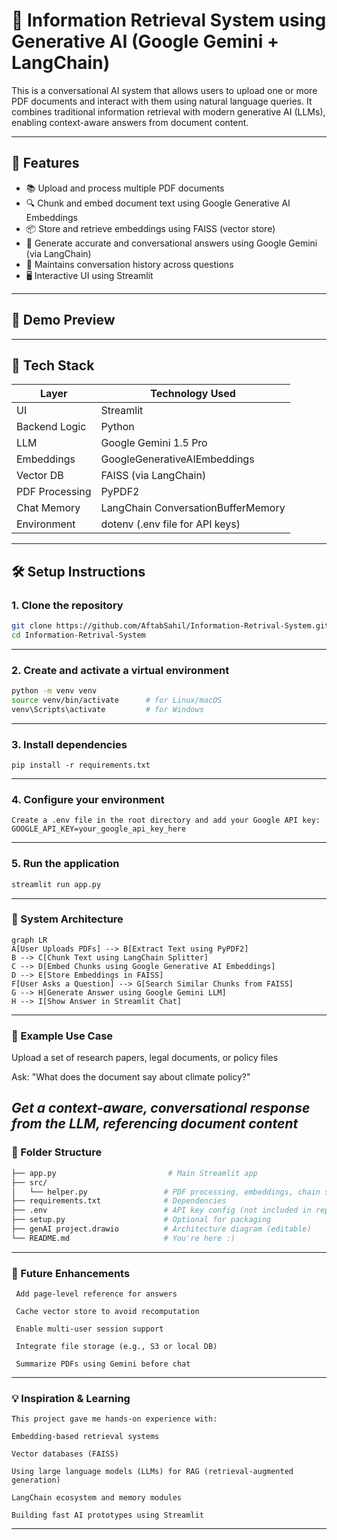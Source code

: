 # 📄 Information Retrieval System using Generative AI (Google Gemini + LangChain)

This is a conversational AI system that allows users to upload one or more PDF documents and interact with them using natural language queries. It combines traditional information retrieval with modern generative AI (LLMs), enabling context-aware answers from document content.

---

## 🚀 Features

- 📚 Upload and process multiple PDF documents
- 🔍 Chunk and embed document text using Google Generative AI Embeddings
- 📦 Store and retrieve embeddings using FAISS (vector store)
- 🤖 Generate accurate and conversational answers using Google Gemini (via LangChain)
- 🧠 Maintains conversation history across questions
- 🖥️ Interactive UI using Streamlit

---

## 📸 Demo Preview



---

## 🧠 Tech Stack

| Layer          | Technology Used                        |
|----------------|----------------------------------------|
| UI             | Streamlit                              |
| Backend Logic  | Python                                 |
| LLM            | Google Gemini 1.5 Pro                  |
| Embeddings     | GoogleGenerativeAIEmbeddings           |
| Vector DB      | FAISS (via LangChain)                  |
| PDF Processing | PyPDF2                                 |
| Chat Memory    | LangChain ConversationBufferMemory     |
| Environment    | dotenv (.env file for API keys)        |

---

## 🛠️ Setup Instructions

### 1. Clone the repository

```bash
git clone https://github.com/AftabSahil/Information-Retrival-System.git
cd Information-Retrival-System
```
---
### 2. Create and activate a virtual environment

```bash
python -m venv venv
source venv/bin/activate      # for Linux/macOS
venv\Scripts\activate         # for Windows
```
---
### 3. Install dependencies
```
pip install -r requirements.txt
```
---
### 4. Configure your environment
```text
Create a .env file in the root directory and add your Google API key:
GOOGLE_API_KEY=your_google_api_key_here
```
---
### 5. Run the application
```bash
streamlit run app.py
```
---
### 🔄 System Architecture
```
graph LR
A[User Uploads PDFs] --> B[Extract Text using PyPDF2]           
B --> C[Chunk Text using LangChain Splitter]                    
C --> D[Embed Chunks using Google Generative AI Embeddings]     
D --> E[Store Embeddings in FAISS]                              
F[User Asks a Question] --> G[Search Similar Chunks from FAISS] 
G --> H[Generate Answer using Google Gemini LLM]                
H --> I[Show Answer in Streamlit Chat]                          
```
---
### 🧪 Example Use Case
Upload a set of research papers, legal documents, or policy files

Ask: "What does the document say about climate policy?"

_Get a context-aware, conversational response from the LLM, referencing document content_
---

### 🧩 Folder Structure
```bash
├── app.py                         # Main Streamlit app
├── src/
│   └── helper.py                 # PDF processing, embeddings, chain setup
├── requirements.txt              # Dependencies
├── .env                          # API key config (not included in repo)
├── setup.py                      # Optional for packaging
├── genAI project.drawio          # Architecture diagram (editable)
└── README.md                     # You're here :)
```
---
### 📌 Future Enhancements
```
 Add page-level reference for answers

 Cache vector store to avoid recomputation

 Enable multi-user session support

 Integrate file storage (e.g., S3 or local DB)

 Summarize PDFs using Gemini before chat
 ```
---
### 💡 Inspiration & Learning
```
This project gave me hands-on experience with:

Embedding-based retrieval systems

Vector databases (FAISS)

Using large language models (LLMs) for RAG (retrieval-augmented generation)

LangChain ecosystem and memory modules

Building fast AI prototypes using Streamlit
```
---

